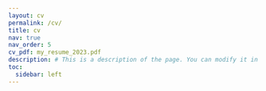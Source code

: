 ```yaml
---
layout: cv
permalink: /cv/
title: cv
nav: true
nav_order: 5
cv_pdf: my_resume_2023.pdf
description: # This is a description of the page. You can modify it in 'pages/_cv.md'. You can also change or remove the top pdf download button.
toc:
  sidebar: left
---
```

